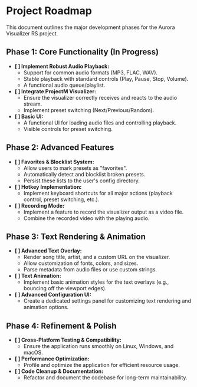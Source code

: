 # Project Roadmap

This document outlines the major development phases for the Aurora Visualizer RS project.

## Phase 1: Core Functionality (In Progress)

-   **[ ] Implement Robust Audio Playback:**
    -   Support for common audio formats (MP3, FLAC, WAV).
    -   Stable playback with standard controls (Play, Pause, Stop, Volume).
    -   A functional audio queue/playlist.
-   **[ ] Integrate ProjectM Visualizer:**
    -   Ensure the visualizer correctly receives and reacts to the audio stream.
    -   Implement preset switching (Next/Previous/Random).
-   **[ ] Basic UI:**
    -   A functional UI for loading audio files and controlling playback.
    -   Visible controls for preset switching.

## Phase 2: Advanced Features

-   **[ ] Favorites & Blocklist System:**
    -   Allow users to mark presets as "favorites".
    -   Automatically detect and blocklist broken presets.
    -   Persist these lists to the user's config directory.
-   **[ ] Hotkey Implementation:**
    -   Implement keyboard shortcuts for all major actions (playback control, preset switching, etc.).
-   **[ ] Recording Mode:**
    -   Implement a feature to record the visualizer output as a video file.
    -   Combine the recorded video with the playing audio.

## Phase 3: Text Rendering & Animation

-   **[ ] Advanced Text Overlay:**
    -   Render song title, artist, and a custom URL on the visualizer.
    -   Allow customization of fonts, colors, and sizes.
    -   Parse metadata from audio files or use custom strings.
-   **[ ] Text Animation:**
    -   Implement basic animation styles for the text overlays (e.g., bouncing off the viewport edges).
-   **[ ] Advanced Configuration UI:**
    -   Create a dedicated settings panel for customizing text rendering and animation options.

## Phase 4: Refinement & Polish

-   **[ ] Cross-Platform Testing & Compatibility:**
    -   Ensure the application runs smoothly on Linux, Windows, and macOS.
-   **[ ] Performance Optimization:**
    -   Profile and optimize the application for efficient resource usage.
-   **[ ] Code Cleanup & Documentation:**
    -   Refactor and document the codebase for long-term maintainability.
